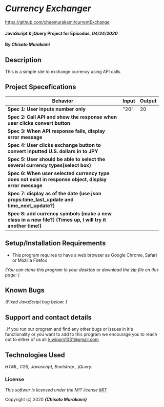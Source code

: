 # _Currency Exchanger_

https://github.com/cheemurakami/currentExchange

#### JavaScript & jQuery Project for Epicodus, _04/24/2020_

#### By _**Chisato Murakami**_

## Description
This is a simple site to exchange currency using API calls.

## Project Specefications

|  Behavior                 |  Input  | Output
|---------------------------|---------|-------
| **Spec 1: User inputs number only**| "20"| 20
| **Spec 2: Call API and show the response when user clicks convert button**| |
| **Spec 3: When API response fails, display error message** | |
| **Spec 4: User clicks exchange button to convert inputted U.S. dollars in to JPY** | |
| **Spec 5: User should be able to select the several currency types(select box)** | |
| **Spec 6: When user selected currency type does not exist in response object, display error message** | |
| **Spec 7: display as of the date (use json props:time_last_update and time_next_update?)**    |
| **Spec 8: add currency symbols (make a new class in a new file?) (Times up, I will try it another time!)**    |




## Setup/Installation Requirements

* This program requires to have a web browser as Google Chrome, Safari or Mozilla Firefox

_{You can clone this program to your desktop or download the zip file on this page: }_

## Known Bugs

_{Fixed JavaScript bug below:
  }_

## Support and contact details

_If you run our program and find any other bugs or issues in it's functionality or you want to add to this program we encourage you to reach out to either of us at: kiwipom1031@gmail.com

## Technologies Used

_HTML, CSS, Javascript, Bootstrap , jQuery._

### License

*This softwar is licensed under the MIT license [MIT](https://en.wikipedia.org/wiki/MIT_License)*

Copyright (c) 2020 **_{Chisato Murakami}_**
